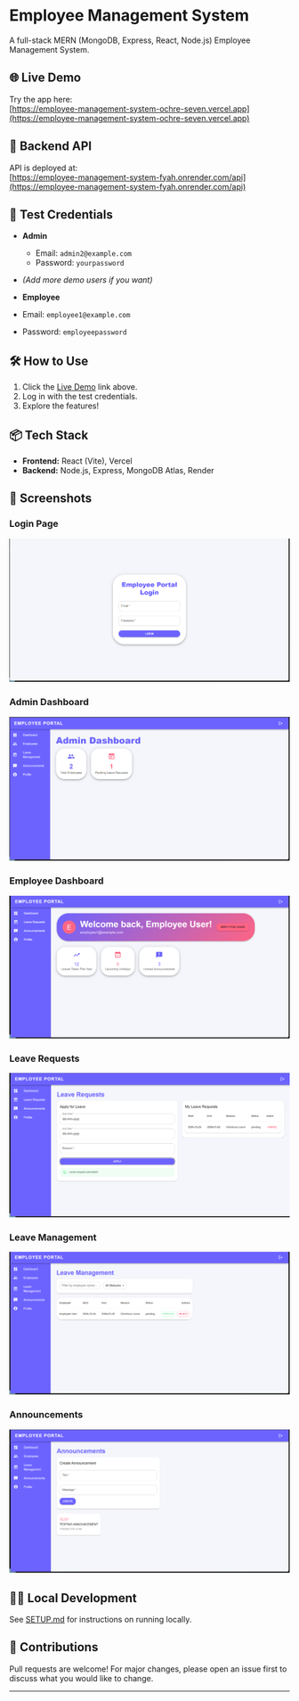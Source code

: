 # Employee Management System

A full-stack MERN (MongoDB, Express, React, Node.js) Employee Management System.

## 🌐 Live Demo

Try the app here:  
[https://employee-management-system-ochre-seven.vercel.app](https://employee-management-system-ochre-seven.vercel.app)

## 🚀 Backend API

API is deployed at:  
[https://employee-management-system-fyah.onrender.com/api](https://employee-management-system-fyah.onrender.com/api)

## 📝 Test Credentials

- **Admin**
  - Email: `admin2@example.com`
  - Password: `yourpassword`
- *(Add more demo users if you want)*

- **Employee**
- Email: `employee1@example.com`
- Password: `employeepassword`

## 🛠️ How to Use

1. Click the [Live Demo](https://employee-management-system-ochre-seven.vercel.app) link above.
2. Log in with the test credentials.
3. Explore the features!

## 📦 Tech Stack

- **Frontend:** React (Vite), Vercel
- **Backend:** Node.js, Express, MongoDB Atlas, Render

## 📝 Screenshots

### Login Page
![Login Page](screenshots/login.png)

### Admin Dashboard
![Admin Dashboard](screenshots/admin-dashboard.png)

### Employee Dashboard
![Employee Dashboard](screenshots/employee-dashboard.png)

### Leave Requests
![Leave Requests](screenshots/leave-requests.png)

### Leave Management
![Leave Management](screenshots/leave-management.png)

### Announcements
![Announcements](screenshots/announcements.png)

## 🧑‍💻 Local Development

See [SETUP.md](SETUP.md) for instructions on running locally.

## 🙏 Contributions

Pull requests are welcome! For major changes, please open an issue first to discuss what you would like to change.

---
